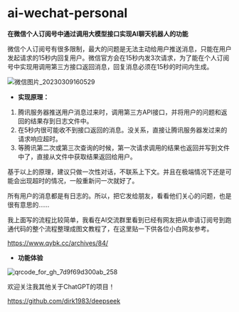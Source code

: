 # ai-wechat-personal
**在微信个人订阅号中通过调用大模型接口实现AI聊天机器人的功能**

微信个人订阅号有很多限制，最大的问题是无法主动给用户推送消息，只能在用户发起请求的15秒内回复用户。微信官方会在15秒内发3次请求，为了能在个人订阅号中实现用调用第三方接口返回消息，回复消息必须在15秒的时间内生成。

![微信图片_20230309160529](https://user-images.githubusercontent.com/5563148/223959556-b9970db1-66fb-46fa-b3af-54d51c74cd5b.jpg)

- **实现原理：**

1. 腾讯服务器推送用户消息过来时，调用第三方API接口，并将用户的问题和返回的结果存到日志文件中。
2. 在5秒内很可能收不到接口返回的消息。没关系，直接让腾讯服务器发过来的请求响应超时。
3. 等腾讯第二次或第三次查询的时候，第一次请求调用的结果也返回并写到文件中了，直接从文件中获取结果返回给用户。

基于以上的原理，建议只做一次性对话，不联系上下文。并且在极端情况下还是可能会出现超时的情况，一般重新问一次就好了。

所有用户的消息都是有日志的。所以，把它发给朋友，看看他们关心的问题，也是很有意思的……


我上面写的流程比较简单，我看在AI交流群里看到已经有网友把从申请订阅号到跑通代码的整个流程整理成图文教程了，在这里贴一下供各位小白网友参考。

https://www.qybk.cc/archives/84/


- **功能体验**

![qrcode_for_gh_7d9f69d300ab_258](https://user-images.githubusercontent.com/5563148/223959051-3cbb2c9b-6e37-436a-95c2-7c998379d06c.jpg)

欢迎关注我其他关于ChatGPT的项目！

https://github.com/dirk1983/deepseek
